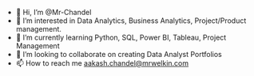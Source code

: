 - 👋 Hi, I’m @Mr-Chandel
- 👀 I’m interested in Data Analytics, Business Analytics, Project/Product management.
- 🌱 I’m currently learning Python, SQL, Power BI, Tableau, Project Management
- 💞️ I’m looking to collaborate on creating Data Analyst Portfolios
- 📫 How to reach me aakash.chandel@mrwelkin.com

<!---
Mr-Chandel/Mr-Chandel is a ✨ special ✨ repository because its `README.md` (this file) appears on your GitHub profile.
You can click the Preview link to take a look at your changes.
--->

